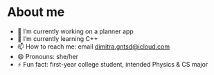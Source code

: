 # About me

- 🔭 I’m currently working on a planner app
- 🌱 I’m currently learning C++
- 📫 How to reach me: email dimitra.gntsd@icloud.com
- 😄 Pronouns: she/her
- ⚡ Fun fact: first-year college student, intended Physics & CS major
